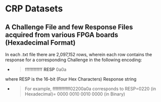# CRP Datasets
## A Challenge File and few Response Files acquired from various FPGA boards (Hexadecimal Format)

In each .txt file there are 2,097,152 rows, wherein each row contains the response for a corresponding Challenge in the 
following encoding:
- > ffffffffffff **RESP** 0a0a
  > 
where RESP is the 16-bit (Four Hex Characters) Response string
- > For example, ffffffffffff02200a0a corresponds to RESP=0220 (in Hexadecimal)= 0000 0010 0010 0000 (in Binary)
